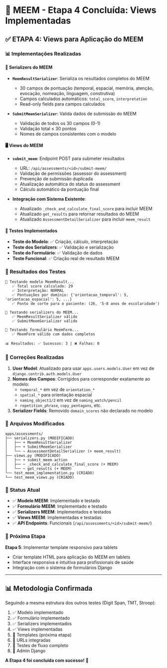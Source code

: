 # 🧠 MEEM - Etapa 4 Concluída: Views Implementadas

## ✅ **ETAPA 4: Views para Aplicação do MEEM**

### 📊 **Implementações Realizadas**

#### 🔗 **Serializers do MEEM**
- **`MeemResultSerializer`**: Serializa os resultados completos do MEEM
  - 30 campos de pontuação (temporal, espacial, memória, atenção, evocação, nomeação, linguagem, construtiva)
  - Campos calculados automáticos: `total_score`, `interpretation`
  - Read-only fields para campos calculados

- **`SubmitMeemSerializer`**: Valida dados de submissão do MEEM
  - Validação de todos os 30 campos (0-1)
  - Validação total ≤ 30 pontos
  - Nomes de campos consistentes com o modelo

#### 🖥️ **Views do MEEM**
- **`submit_meem`**: Endpoint POST para submeter resultados
  - URL: `/api/assessments/<id>/submit-meem/`
  - Validação de permissões (assessor do assessment)
  - Prevenção de submissão duplicada
  - Atualização automática do status do assessment
  - Cálculo automático da pontuação final

- **Integração com Sistema Existente**:
  - Atualizado `_check_and_calculate_final_score` para incluir MEEM
  - Atualizado `get_results` para retornar resultados do MEEM
  - Atualizado `AssessmentDetailSerializer` para incluir `meem_result`

#### 🧪 **Testes Implementados**
- **Teste do Modelo**: ✅ Criação, cálculo, interpretação
- **Teste dos Serializers**: ✅ Validação e serialização
- **Teste do Formulário**: ✅ Validação de dados
- **Teste Funcional**: ✅ Criação real de resultado MEEM

### 🎯 **Resultados dos Testes**

```
🧪 Testando modelo MeemResult...
   ✅ Total score calculado: 29
   ✅ Interpretação: NORMAL
   ✅ Pontuações por domínio: {'orientacao_temporal': 5, 'orientacao_espacial': 5, ...}
   ✅ Ponto de corte para o paciente: (26, '5-8 anos de escolaridade')

🧪 Testando serializers do MEEM...
   ✅ MeemResultSerializer válido
   ✅ SubmitMeemSerializer válido

🧪 Testando formulário MeemForm...
   ✅ MeemForm válido com dados completos

📊 Resultados: ✅ Sucessos: 3 | ❌ Falhas: 0
```

### 🔧 **Correções Realizadas**
1. **User Model**: Atualizado para usar `apps.users.models.User` em vez de `django.contrib.auth.models.User`
2. **Nomes dos Campos**: Corrigidos para corresponder exatamente ao modelo:
   - `temporal_*` em vez de `orientation_*`
   - `spatial_*` para orientação espacial
   - `naming_object1/2` em vez de `naming_watch/pencil`
   - `repetition_phrase`, `copy_pentagons`, etc.
3. **Serializer Fields**: Removido `domain_scores` não declarado no modelo

### 📁 **Arquivos Modificados**
```
apps/assessments/
├── serializers.py (MODIFICADO)
│   ├── + MeemResultSerializer
│   ├── + SubmitMeemSerializer
│   └── ~ AssessmentDetailSerializer (+ meem_result)
├── views.py (MODIFICADO)
│   ├── + submit_meem action
│   ├── ~ _check_and_calculate_final_score (+ MEEM)
│   └── ~ get_results (+ MEEM)
└── test_meem_implementation.py (CRIADO)
└── test_meem_views.py (CRIADO)
```

### 🚀 **Status Atual**
- ✅ **Modelo MEEM**: Implementado e testado
- ✅ **Formulário MEEM**: Implementado e testado  
- ✅ **Serializers MEEM**: Implementados e testados
- ✅ **Views MEEM**: Implementadas e testadas
- ✅ **API Endpoints**: Funcionais (`/api/assessments/<id>/submit-meem/`)

### 🎯 **Próxima Etapa**
**Etapa 5**: Implementar template responsivo para tablets
- Criar template HTML para aplicação do MEEM em tablets
- Interface responsiva e intuitiva para profissionais de saúde
- Integração com o sistema de formulários Django

---

## 📊 **Metodologia Confirmada**
Seguindo a mesma estrutura dos outros testes (Digit Span, TMT, Stroop):
1. ✅ Modelo implementado
2. ✅ Formulário implementado
3. ✅ Serializers implementados
4. ✅ Views implementadas
5. 🔄 Templates (próxima etapa)
6. 🔄 URLs integradas
7. 🔄 Testes de fluxo completo
8. 🔄 Admin Django

**A Etapa 4 foi concluída com sucesso!** 🎉
